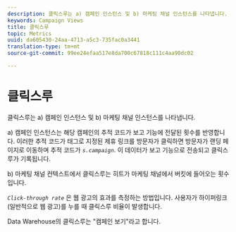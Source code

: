 ```yaml
---
description: 클릭스루는 a) 캠페인 인스턴스 및 b) 마케팅 채널 인스턴스를 나타냅니다.
keywords: Campaign Views
title: 클릭스루
topic: Metrics
uuid: da605430-24aa-4713-a5c3-735fac0a3441
translation-type: tm+mt
source-git-commit: 99ee24efaa517e8da700c67818c111c4aa90dc02

---
```



# 클릭스루

클릭스루는 a) 캠페인 인스턴스 및 b) 마케팅 채널 인스턴스를 나타냅니다.

a) 캠페인 인스턴스는 해당 캠페인의 추적 코드가 보고 기능에 전달된 횟수를 반영합니다. 이러한 추적 코드가 태그로 지정된 제휴 링크를 방문자가 클릭하면 방문자가 랜딩 페이지로 이동하며 추적 코드가 *`s.campaign`*. 이 데이터가 보고 기능으로 전송되고 클릭스루가 기록됩니다.

b) 마케팅 채널 컨텍스트에서 클릭스루는 히트가 마케팅 채널에서 버킷에 들어오는 횟수입니다.

*`Click-through rate`* 은 웹 광고의 효과를 측정하는 방법입니다. 사용자가 하이퍼링크(일반적으로 웹 광고)를 누를 때 클릭스루 비율이 발생합니다.

Data Warehouse의 클릭스루는 "캠페인 보기"라고 합니다.
